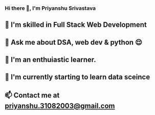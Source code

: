 ### Hi there 👋, I'm Priyanshu Srivastava
## 🌱 I'm skilled in Full Stack Web Development
## 💬 Ask me about DSA, web dev & python 😌
## 🔭 I'm an enthuiastic learner.
## 🤔 I'm currently starting to learn data sceince
## 📫 Contact me at priyanshu.31082003@gmail.com

<!--
**priyanshu31/priyanshu31** is a ✨ _special_ ✨ repository because its `README.md` (this file) appears on your GitHub profile.

Here are some ideas to get you started:

- 🔭 I’m currently working on ...
- 🌱 I’m currently learning ...
- 👯 I’m looking to collaborate on ...
- 🤔 I’m looking for help with ...
- 💬 Ask me about ...
- 📫 How to reach me: ...
- 😄 Pronouns: ...
- ⚡ Fun fact: ...
-->
